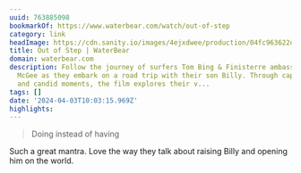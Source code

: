 ```yaml
---
uuid: 763885098
bookmarkOf: https://www.waterbear.com/watch/out-of-step
category: link
headImage: https://cdn.sanity.io/images/4ejxdwee/production/04fc963622d4763fb1c15dd2a1bd8efec9df16d9-3840x2160.jpg?w=630&q=70&auto=format
title: Out of Step | WaterBear
domain: waterbear.com
description: Follow the journey of surfers Tom Bing & Finisterre ambassador Sally
  McGee as they embark on a road trip with their son Billy. Through captivating visuals
  and candid moments, the film explores their v...
tags: []
date: '2024-04-03T10:03:15.969Z'
highlights:
---
```


> Doing instead of having

Such a great mantra. Love the way they talk about raising Billy and opening him on the world.

